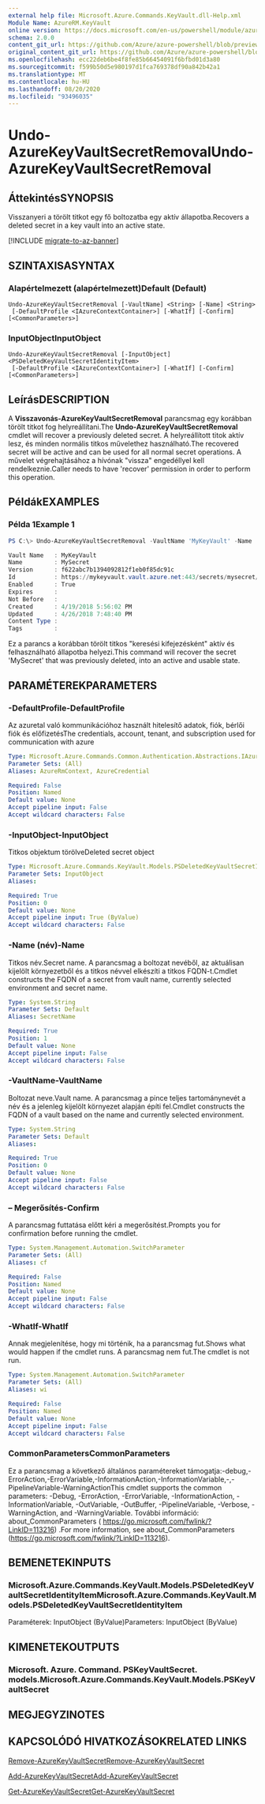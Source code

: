 ```yaml
---
external help file: Microsoft.Azure.Commands.KeyVault.dll-Help.xml
Module Name: AzureRM.KeyVault
online version: https://docs.microsoft.com/en-us/powershell/module/azurerm.keyvault/undo-azurekeyvaultsecretremoval
schema: 2.0.0
content_git_url: https://github.com/Azure/azure-powershell/blob/preview/src/ResourceManager/KeyVault/Commands.KeyVault/help/Undo-AzureKeyVaultSecretRemoval.md
original_content_git_url: https://github.com/Azure/azure-powershell/blob/preview/src/ResourceManager/KeyVault/Commands.KeyVault/help/Undo-AzureKeyVaultSecretRemoval.md
ms.openlocfilehash: ecc22deb6be4f8fe85b66454091f6bfbd01d3a80
ms.sourcegitcommit: f599b50d5e980197d1fca769378df90a842b42a1
ms.translationtype: MT
ms.contentlocale: hu-HU
ms.lasthandoff: 08/20/2020
ms.locfileid: "93496035"
---
```

# <span data-ttu-id="d42d9-101">Undo-AzureKeyVaultSecretRemoval</span><span class="sxs-lookup"><span data-stu-id="d42d9-101">Undo-AzureKeyVaultSecretRemoval</span></span>

## <span data-ttu-id="d42d9-102">Áttekintés</span><span class="sxs-lookup"><span data-stu-id="d42d9-102">SYNOPSIS</span></span>
<span data-ttu-id="d42d9-103">Visszanyeri a törölt titkot egy fő boltozatba egy aktív állapotba.</span><span class="sxs-lookup"><span data-stu-id="d42d9-103">Recovers a deleted secret in a key vault into an active state.</span></span>

[!INCLUDE [migrate-to-az-banner](../../includes/migrate-to-az-banner.md)]

## <span data-ttu-id="d42d9-104">SZINTAXISA</span><span class="sxs-lookup"><span data-stu-id="d42d9-104">SYNTAX</span></span>

### <span data-ttu-id="d42d9-105">Alapértelmezett (alapértelmezett)</span><span class="sxs-lookup"><span data-stu-id="d42d9-105">Default (Default)</span></span>
```
Undo-AzureKeyVaultSecretRemoval [-VaultName] <String> [-Name] <String>
 [-DefaultProfile <IAzureContextContainer>] [-WhatIf] [-Confirm] [<CommonParameters>]
```

### <span data-ttu-id="d42d9-106">InputObject</span><span class="sxs-lookup"><span data-stu-id="d42d9-106">InputObject</span></span>
```
Undo-AzureKeyVaultSecretRemoval [-InputObject] <PSDeletedKeyVaultSecretIdentityItem>
 [-DefaultProfile <IAzureContextContainer>] [-WhatIf] [-Confirm] [<CommonParameters>]
```

## <span data-ttu-id="d42d9-107">Leírás</span><span class="sxs-lookup"><span data-stu-id="d42d9-107">DESCRIPTION</span></span>
<span data-ttu-id="d42d9-108">A **Visszavonás-AzureKeyVaultSecretRemoval** parancsmag egy korábban törölt titkot fog helyreállítani.</span><span class="sxs-lookup"><span data-stu-id="d42d9-108">The **Undo-AzureKeyVaultSecretRemoval** cmdlet will recover a previously deleted secret.</span></span>
<span data-ttu-id="d42d9-109">A helyreállított titok aktív lesz, és minden normális titkos művelethez használható.</span><span class="sxs-lookup"><span data-stu-id="d42d9-109">The recovered secret will be active and can be used for all normal secret operations.</span></span>
<span data-ttu-id="d42d9-110">A művelet végrehajtásához a hívónak "vissza" engedéllyel kell rendelkeznie.</span><span class="sxs-lookup"><span data-stu-id="d42d9-110">Caller needs to have 'recover' permission in order to perform this operation.</span></span>

## <span data-ttu-id="d42d9-111">Példák</span><span class="sxs-lookup"><span data-stu-id="d42d9-111">EXAMPLES</span></span>

### <span data-ttu-id="d42d9-112">Példa 1</span><span class="sxs-lookup"><span data-stu-id="d42d9-112">Example 1</span></span>
```powershell
PS C:\> Undo-AzureKeyVaultSecretRemoval -VaultName 'MyKeyVault' -Name 'MySecret'

Vault Name   : MyKeyVault
Name         : MySecret
Version      : f622abc7b1394092812f1eb0f85dc91c
Id           : https://mykeyvault.vault.azure.net:443/secrets/mysecret/f622abc7b1394092812f1eb0f85dc91c
Enabled      : True
Expires      :
Not Before   :
Created      : 4/19/2018 5:56:02 PM
Updated      : 4/26/2018 7:48:40 PM
Content Type :
Tags         :
```

<span data-ttu-id="d42d9-113">Ez a parancs a korábban törölt titkos "keresési kifejezésként" aktív és felhasználható állapotba helyezi.</span><span class="sxs-lookup"><span data-stu-id="d42d9-113">This command will recover the secret 'MySecret' that was previously deleted, into an active and usable state.</span></span>

## <span data-ttu-id="d42d9-114">PARAMÉTEREK</span><span class="sxs-lookup"><span data-stu-id="d42d9-114">PARAMETERS</span></span>

### <span data-ttu-id="d42d9-115">-DefaultProfile</span><span class="sxs-lookup"><span data-stu-id="d42d9-115">-DefaultProfile</span></span>
<span data-ttu-id="d42d9-116">Az azuretal való kommunikációhoz használt hitelesítő adatok, fiók, bérlői fiók és előfizetés</span><span class="sxs-lookup"><span data-stu-id="d42d9-116">The credentials, account, tenant, and subscription used for communication with azure</span></span>

```yaml
Type: Microsoft.Azure.Commands.Common.Authentication.Abstractions.IAzureContextContainer
Parameter Sets: (All)
Aliases: AzureRmContext, AzureCredential

Required: False
Position: Named
Default value: None
Accept pipeline input: False
Accept wildcard characters: False
```

### <span data-ttu-id="d42d9-117">-InputObject</span><span class="sxs-lookup"><span data-stu-id="d42d9-117">-InputObject</span></span>
<span data-ttu-id="d42d9-118">Titkos objektum törölve</span><span class="sxs-lookup"><span data-stu-id="d42d9-118">Deleted secret object</span></span>

```yaml
Type: Microsoft.Azure.Commands.KeyVault.Models.PSDeletedKeyVaultSecretIdentityItem
Parameter Sets: InputObject
Aliases:

Required: True
Position: 0
Default value: None
Accept pipeline input: True (ByValue)
Accept wildcard characters: False
```

### <span data-ttu-id="d42d9-119">-Name (név)</span><span class="sxs-lookup"><span data-stu-id="d42d9-119">-Name</span></span>
<span data-ttu-id="d42d9-120">Titkos név.</span><span class="sxs-lookup"><span data-stu-id="d42d9-120">Secret name.</span></span>
<span data-ttu-id="d42d9-121">A parancsmag a boltozat nevéből, az aktuálisan kijelölt környezetből és a titkos névvel elkészíti a titkos FQDN-t.</span><span class="sxs-lookup"><span data-stu-id="d42d9-121">Cmdlet constructs the FQDN of a secret from vault name, currently selected environment and secret name.</span></span>

```yaml
Type: System.String
Parameter Sets: Default
Aliases: SecretName

Required: True
Position: 1
Default value: None
Accept pipeline input: False
Accept wildcard characters: False
```

### <span data-ttu-id="d42d9-122">-VaultName</span><span class="sxs-lookup"><span data-stu-id="d42d9-122">-VaultName</span></span>
<span data-ttu-id="d42d9-123">Boltozat neve.</span><span class="sxs-lookup"><span data-stu-id="d42d9-123">Vault name.</span></span>
<span data-ttu-id="d42d9-124">A parancsmag a pince teljes tartománynevét a név és a jelenleg kijelölt környezet alapján építi fel.</span><span class="sxs-lookup"><span data-stu-id="d42d9-124">Cmdlet constructs the FQDN of a vault based on the name and currently selected environment.</span></span>

```yaml
Type: System.String
Parameter Sets: Default
Aliases:

Required: True
Position: 0
Default value: None
Accept pipeline input: False
Accept wildcard characters: False
```

### <span data-ttu-id="d42d9-125">– Megerősítés</span><span class="sxs-lookup"><span data-stu-id="d42d9-125">-Confirm</span></span>
<span data-ttu-id="d42d9-126">A parancsmag futtatása előtt kéri a megerősítést.</span><span class="sxs-lookup"><span data-stu-id="d42d9-126">Prompts you for confirmation before running the cmdlet.</span></span>

```yaml
Type: System.Management.Automation.SwitchParameter
Parameter Sets: (All)
Aliases: cf

Required: False
Position: Named
Default value: None
Accept pipeline input: False
Accept wildcard characters: False
```

### <span data-ttu-id="d42d9-127">-WhatIf</span><span class="sxs-lookup"><span data-stu-id="d42d9-127">-WhatIf</span></span>
<span data-ttu-id="d42d9-128">Annak megjelenítése, hogy mi történik, ha a parancsmag fut.</span><span class="sxs-lookup"><span data-stu-id="d42d9-128">Shows what would happen if the cmdlet runs.</span></span>
<span data-ttu-id="d42d9-129">A parancsmag nem fut.</span><span class="sxs-lookup"><span data-stu-id="d42d9-129">The cmdlet is not run.</span></span>

```yaml
Type: System.Management.Automation.SwitchParameter
Parameter Sets: (All)
Aliases: wi

Required: False
Position: Named
Default value: None
Accept pipeline input: False
Accept wildcard characters: False
```

### <span data-ttu-id="d42d9-130">CommonParameters</span><span class="sxs-lookup"><span data-stu-id="d42d9-130">CommonParameters</span></span>
<span data-ttu-id="d42d9-131">Ez a parancsmag a következő általános paramétereket támogatja:-debug,-ErrorAction,-ErrorVariable,-InformationAction,-InformationVariable,-,-PipelineVariable-WarningAction</span><span class="sxs-lookup"><span data-stu-id="d42d9-131">This cmdlet supports the common parameters: -Debug, -ErrorAction, -ErrorVariable, -InformationAction, -InformationVariable, -OutVariable, -OutBuffer, -PipelineVariable, -Verbose, -WarningAction, and -WarningVariable.</span></span> <span data-ttu-id="d42d9-132">További információ: about_CommonParameters ( https://go.microsoft.com/fwlink/?LinkID=113216) .</span><span class="sxs-lookup"><span data-stu-id="d42d9-132">For more information, see about_CommonParameters (https://go.microsoft.com/fwlink/?LinkID=113216).</span></span>

## <span data-ttu-id="d42d9-133">BEMENETEK</span><span class="sxs-lookup"><span data-stu-id="d42d9-133">INPUTS</span></span>

### <span data-ttu-id="d42d9-134">Microsoft.Azure.Commands.KeyVault.Models.PSDeletedKeyVaultSecretIdentityItem</span><span class="sxs-lookup"><span data-stu-id="d42d9-134">Microsoft.Azure.Commands.KeyVault.Models.PSDeletedKeyVaultSecretIdentityItem</span></span>
<span data-ttu-id="d42d9-135">Paraméterek: InputObject (ByValue)</span><span class="sxs-lookup"><span data-stu-id="d42d9-135">Parameters: InputObject (ByValue)</span></span>

## <span data-ttu-id="d42d9-136">KIMENETEK</span><span class="sxs-lookup"><span data-stu-id="d42d9-136">OUTPUTS</span></span>

### <span data-ttu-id="d42d9-137">Microsoft. Azure. Command. PSKeyVaultSecret. models.</span><span class="sxs-lookup"><span data-stu-id="d42d9-137">Microsoft.Azure.Commands.KeyVault.Models.PSKeyVaultSecret</span></span>

## <span data-ttu-id="d42d9-138">MEGJEGYZI</span><span class="sxs-lookup"><span data-stu-id="d42d9-138">NOTES</span></span>

## <span data-ttu-id="d42d9-139">KAPCSOLÓDÓ HIVATKOZÁSOK</span><span class="sxs-lookup"><span data-stu-id="d42d9-139">RELATED LINKS</span></span>

[<span data-ttu-id="d42d9-140">Remove-AzureKeyVaultSecret</span><span class="sxs-lookup"><span data-stu-id="d42d9-140">Remove-AzureKeyVaultSecret</span></span>](./Remove-AzureKeyVaultSecret.md)

[<span data-ttu-id="d42d9-141">Add-AzureKeyVaultSecret</span><span class="sxs-lookup"><span data-stu-id="d42d9-141">Add-AzureKeyVaultSecret</span></span>](./Add-AzureKeyVaultSecret.md)

[<span data-ttu-id="d42d9-142">Get-AzureKeyVaultSecret</span><span class="sxs-lookup"><span data-stu-id="d42d9-142">Get-AzureKeyVaultSecret</span></span>](./Get-AzureKeyVaultSecret.md)
